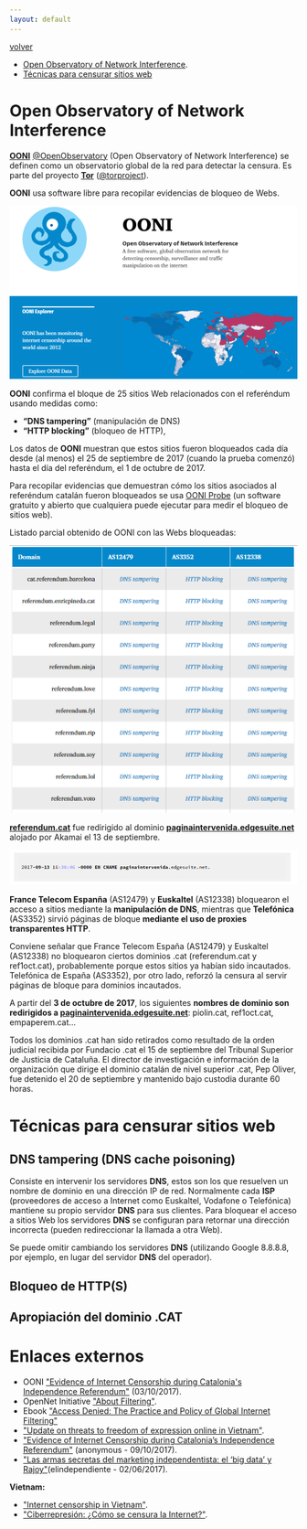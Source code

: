 ```yaml
---
layout: default
---
```


[volver](./)

* [Open Observatory of Network Interference](#open-Observatory-of-network-interference).
* [Técnicas para censurar sitios web](#técnicas-para-censurar-sitios-web)

# Open Observatory of Network Interference

**[OONI](https://ooni.torproject.org/)** [@OpenObservatory](https://twitter.com/openobservatory) (Open Observatory of Network Interference) se definen como un observatorio global de la red para detectar la censura. Es parte del proyecto **[Tor](https://www.torproject.org/)** ([@torproject](https://twitter.com/torproject)).

**OONI** usa software libre para recopilar evidencias de bloqueo de Webs.  

![](images/ooni_web.PNG)

**OONI** confirma el bloque de 25 sitios Web relacionados con el referéndum usando medidas como:

* **“DNS tampering”** (manipulación de DNS)
* **“HTTP blocking”** (bloqueo de HTTP),

Los datos de **OONI** muestran que estos sitios fueron bloqueados cada día desde (al menos) el 25 de septiembre de 2017 (cuando la prueba comenzó) hasta el día del referéndum, el 1 de octubre de 2017.

Para recopilar evidencias que demuestran cómo los sitios asociados al referéndum catalán fueron bloqueados se usa [OONI Probe](https://ooni.torproject.org/install/) (un software gratuito y abierto que cualquiera puede ejecutar para medir el bloqueo de sitios web).

Listado parcial obtenido de OONI con las Webs bloqueadas:

![](images/ooni_lista_webs_intervenidas.PNG)


**[referendum.cat](http://referendum.cat/)** fue redirigido al dominio	 **[paginaintervenida.edgesuite.net](http://paginaintervenida.edgesuite.net/)** alojado por Akamai el 13 de septiembre.

![](images/referendum_cat_paginaintervenida.PNG)

**France Telecom Espanña** (AS12479) y **Euskaltel** (AS12338) bloquearon el acceso a sitios mediante la **manipulación de DNS**, mientras que **Telefónica** (AS3352) sirvió páginas de bloque **mediante el uso de proxies transparentes HTTP**. 

Conviene señalar que France Telecom España (AS12479) y Euskaltel (AS12338) no bloquearon ciertos dominios .cat (referendum.cat y ref1oct.cat), probablemente porque estos sitios ya habían sido incautados. Telefónica de España (AS3352), por otro lado, reforzó la censura al servir páginas de bloque para dominios incautados.

A partir del **3 de octubre de 2017**, los siguientes **nombres de dominio son redirigidos a [paginaintervenida.edgesuite.net](http://paginaintervenida.edgesuite.net/)**: piolin.cat, ref1oct.cat, empaperem.cat…

Todos los dominios .cat han sido retirados como resultado de la orden judicial recibida por Fundacio .cat el 15 de septiembre del Tribunal Superior de Justicia de Cataluña. El director de investigación e información de la organización que dirige el dominio catalán de nivel superior .cat, Pep Oliver, fue detenido el 20 de septiembre y mantenido bajo custodia durante 60 horas.

# Técnicas para censurar sitios web 

## DNS tampering (DNS cache poisoning)

Consiste en intervenir los servidores **DNS**, estos son los que resuelven un nombre de dominio en una dirección IP de red. Normalmente cada **ISP** (proveedores de acceso a Internet como Euskaltel, Vodafone o Telefónica) mantiene su propio servidor **DNS** para sus clientes. Para bloquear el acceso a sitios Web los servidores **DNS** se configuran para retornar una dirección incorrecta (pueden redireccionar la llamada a otra Web).

Se puede omitir cambiando los servidores **DNS** (utilizando Google 8.8.8.8, por ejemplo, en lugar del servidor **DNS** del operador).


## Bloqueo de HTTP(S)


## Apropiación del dominio .CAT



# Enlaces externos

* OONI ["Evidence of Internet Censorship during Catalonia's Independence Referendum"](https://ooni.torproject.org/post/internet-censorship-catalonia-independence-referendum/) (03/10/2017).
* OpenNet Initiative ["About Filtering"](https://opennet.net/about-filtering).
* Ebook ["Access Denied: The Practice and Policy of Global Internet Filtering"](https://books.google.es/books?id=l6ry0NeJ1N8C&pg=PA14&lpg=PA14&dq=DNS+tampering+que+es&source=bl&ots=i93_WnScZe&sig=bvzygiEP2Bxf8j74qNyOEp9ObZc&hl=es&sa=X&ved=0ahUKEwifid6K_IPXAhXJtRQKHQcyAQYQ6AEIeDAJ#v=onepage&q=DNS%20tampering%20que%20es&f=false) 
* ["Update on threats to freedom of expression online in Vietnam"](https://opennet.net/blog/2012/09/update-threats-freedom-expression-online-vietnam).
* ["Evidence of Internet Censorship during Catalonia’s Independence Referendum"](https://www.anonymous-france.eu/blocking-of-catalan-referendum-sites.html) (anonymous - 09/10/2017).
* ["Las armas secretas del marketing independentista: el ‘big data’ y Rajoy"](https://www.elindependiente.com/politica/2017/06/02/las-armas-secretas-del-marketing-independentista-del-big-data-a-rajoy/)(elindependiente - 02/06/2017).

**Vietnam:**

* ["Internet censorship in Vietnam"](https://en.wikipedia.org/wiki/Internet_censorship_in_Vietnam).
* ["Ciberrepresión: ¿Cómo se censura la Internet?"](http://blogs.periodistadigital.com/felixjtapia.php/2007/08/31/ciberrepresion-icomo-se-censura-la-inter).